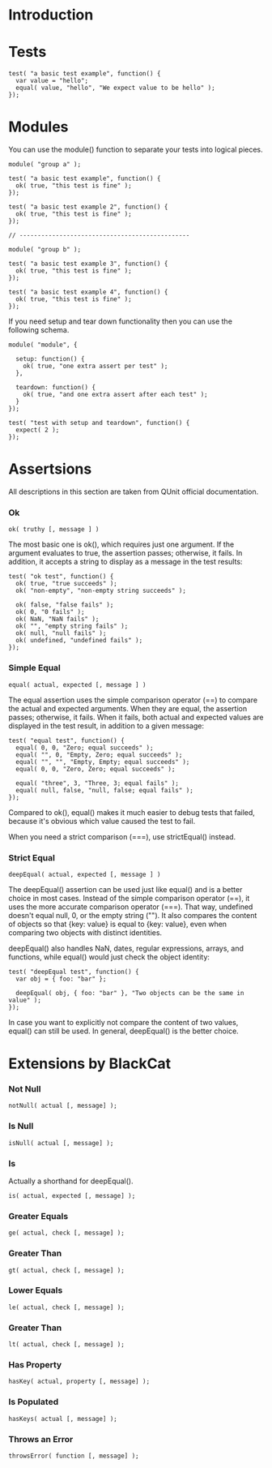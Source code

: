 # Introduction


# Tests

    test( "a basic test example", function() {
      var value = "hello";
      equal( value, "hello", "We expect value to be hello" );
    });

# Modules

You can use the module() function to separate your tests into logical pieces.

    module( "group a" );
    
    test( "a basic test example", function() {
      ok( true, "this test is fine" );
    });
    
    test( "a basic test example 2", function() {
      ok( true, "this test is fine" );
    });
    
    // -----------------------------------------------
    
    module( "group b" );
    
    test( "a basic test example 3", function() {
      ok( true, "this test is fine" );
    });
    
    test( "a basic test example 4", function() {
      ok( true, "this test is fine" );
    });

If you need setup and tear down functionality then you can use the following schema.

    module( "module", {
      
      setup: function() {
        ok( true, "one extra assert per test" );
      }, 
      
      teardown: function() {
        ok( true, "and one extra assert after each test" );
      }
    });
    
    test( "test with setup and teardown", function() {
      expect( 2 );
    });

# Assertsions

All descriptions in this section are taken from QUnit official documentation.

### Ok

    ok( truthy [, message ] )
    
The most basic one is ok(), which requires just one argument. If the argument evaluates to true, 
the assertion passes; otherwise, it fails. In addition, it accepts a string to display as a 
message in the test results:

    test( "ok test", function() {
      ok( true, "true succeeds" );
      ok( "non-empty", "non-empty string succeeds" );
     
      ok( false, "false fails" );
      ok( 0, "0 fails" );
      ok( NaN, "NaN fails" );
      ok( "", "empty string fails" );
      ok( null, "null fails" );
      ok( undefined, "undefined fails" );
    });
    

### Simple Equal

    equal( actual, expected [, message ] )

The equal assertion uses the simple comparison operator (==) to compare the actual and expected 
arguments. When they are equal, the assertion passes; otherwise, it fails. When it fails, both 
actual and expected values are displayed in the test result, in addition to a given message:

    test( "equal test", function() {
      equal( 0, 0, "Zero; equal succeeds" );
      equal( "", 0, "Empty, Zero; equal succeeds" );
      equal( "", "", "Empty, Empty; equal succeeds" );
      equal( 0, 0, "Zero, Zero; equal succeeds" );
     
      equal( "three", 3, "Three, 3; equal fails" );
      equal( null, false, "null, false; equal fails" );
    });    

Compared to ok(), equal() makes it much easier to debug tests that failed, because it's obvious 
which value caused the test to fail.  

When you need a strict comparison (===), use strictEqual() instead.

### Strict Equal

    deepEqual( actual, expected [, message ] )

The deepEqual() assertion can be used just like equal() and is a better choice in most cases. 
Instead of the simple comparison operator (==), it uses the more accurate comparison 
operator (===). That way, undefined doesn't equal null, 0, or the empty string (""). It also 
compares the content of objects so that {key: value} is equal to {key: value}, even when comparing 
two objects with distinct identities.

deepEqual() also handles NaN, dates, regular expressions, arrays, and functions, while equal() 
would just check the object identity:

    test( "deepEqual test", function() {
      var obj = { foo: "bar" };
     
      deepEqual( obj, { foo: "bar" }, "Two objects can be the same in value" );
    });

In case you want to explicitly not compare the content of two values, equal() can still be used. 
In general, deepEqual() is the better choice.


# Extensions by BlackCat

### Not Null

    notNull( actual [, message] );

### Is Null

    isNull( actual [, message] );

### Is

Actually a shorthand for deepEqual().

    is( actual, expected [, message] );

### Greater Equals

    ge( actual, check [, message] );

### Greater Than

    gt( actual, check [, message] );

### Lower Equals

    le( actual, check [, message] );

### Greater Than

    lt( actual, check [, message] );

### Has Property

    hasKey( actual, property [, message] );
    
### Is Populated

    hasKeys( actual [, message] );
    
### Throws an Error

    throwsError( function [, message] );
